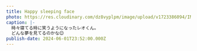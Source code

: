 ```yaml
---
title: Happy sleeping face
photo: https://res.cloudinary.com/dz8vyplpm/image/upload/v1723386094/IMG_9929_iq6cdu.jpg
caption: |-
  時々寝てる時に笑うようになったレオくん。
  どんな夢を見てるのかな😊
publish-date: 2024-06-01T23:52:00.000Z
---
```

